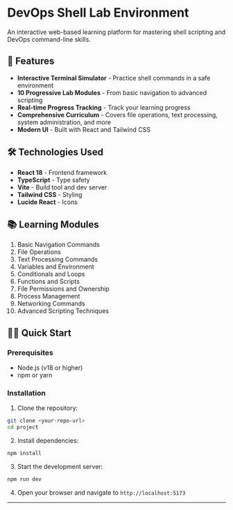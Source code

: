 # DevOps Shell Lab Environment

An interactive web-based learning platform for mastering shell scripting and DevOps command-line skills.

## 🚀 Features

- **Interactive Terminal Simulator** - Practice shell commands in a safe environment
- **10 Progressive Lab Modules** - From basic navigation to advanced scripting
- **Real-time Progress Tracking** - Track your learning progress
- **Comprehensive Curriculum** - Covers file operations, text processing, system administration, and more
- **Modern UI** - Built with React and Tailwind CSS

## 🛠️ Technologies Used

- **React 18** - Frontend framework
- **TypeScript** - Type safety
- **Vite** - Build tool and dev server
- **Tailwind CSS** - Styling
- **Lucide React** - Icons

## 📚 Learning Modules

1. Basic Navigation Commands
2. File Operations
3. Text Processing Commands
4. Variables and Environment
5. Conditionals and Loops
6. Functions and Scripts
7. File Permissions and Ownership
8. Process Management
9. Networking Commands
10. Advanced Scripting Techniques

## 🏃‍♂️ Quick Start

### Prerequisites
- Node.js (v18 or higher)
- npm or yarn

### Installation

1. Clone the repository:
```bash
git clone <your-repo-url>
cd project
```

2. Install dependencies:
```bash
npm install
```

3. Start the development server:
```bash
npm run dev
```

4. Open your browser and navigate to `http://localhost:5173`

---

